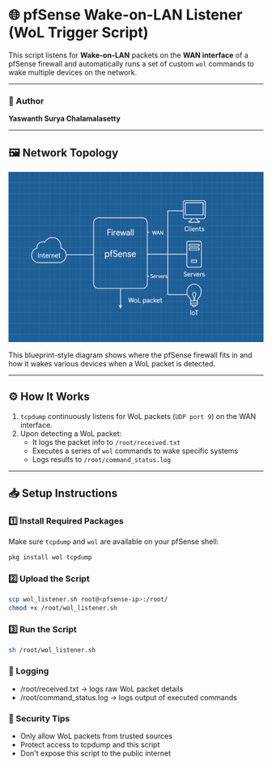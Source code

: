 # 🌐 pfSense Wake-on-LAN Listener (WoL Trigger Script)

This script listens for **Wake-on-LAN** packets on the **WAN interface** of a pfSense firewall and automatically runs a set of custom `wol` commands to wake multiple devices on the network.

---

### 👤 Author
**Yaswanth Surya Chalamalasetty**

---

## 🖼️ Network Topology

![Network Topology](network_topology.png)

This blueprint-style diagram shows where the pfSense firewall fits in and how it wakes various devices when a WoL packet is detected.

---

## ⚙️ How It Works

1. `tcpdump` continuously listens for WoL packets (`UDP port 9`) on the WAN interface.
2. Upon detecting a WoL packet:
   - It logs the packet info to `/root/received.txt`
   - Executes a series of `wol` commands to wake specific systems
   - Logs results to `/root/command_status.log`

---

## 📥 Setup Instructions

### 1️⃣ Install Required Packages

Make sure `tcpdump` and `wol` are available on your pfSense shell:

```bash
pkg install wol tcpdump
```

### 2️⃣ Upload the Script
```bash
scp wol_listener.sh root@<pfsense-ip>:/root/
chmod +x /root/wol_listener.sh
```

### 3️⃣ Run the Script
```bash
sh /root/wol_listener.sh
```

### 📄 Logging
- /root/received.txt → logs raw WoL packet details
- /root/command_status.log → logs output of executed commands

### 🔐 Security Tips
- Only allow WoL packets from trusted sources
- Protect access to tcpdump and this script
- Don't expose this script to the public internet

